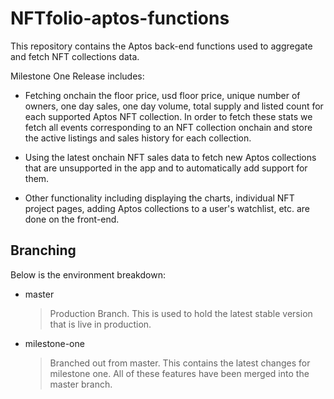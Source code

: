 # NFTfolio-aptos-functions

This repository contains the Aptos back-end functions used to aggregate and fetch NFT collections data.

Milestone One Release includes:

- Fetching onchain the floor price, usd floor price, unique number of owners, one day sales, one day volume, total supply and listed count for each supported Aptos NFT collection. In order to fetch these stats we fetch all events corresponding to an NFT collection onchain and store the active listings and sales history for each collection.
  
- Using the latest onchain NFT sales data to fetch new Aptos collections that are unsupported in the app and to automatically add support for them.

- Other functionality including displaying the charts, individual NFT project pages, adding Aptos collections to a user's watchlist, etc. are done on the front-end.

## Branching

Below is the environment breakdown:

- master

  > Production Branch. This is used to hold the latest stable version that is live in production.

- milestone-one

  > Branched out from master. This contains the latest changes for milestone one. All of these features have been merged into the master branch.
